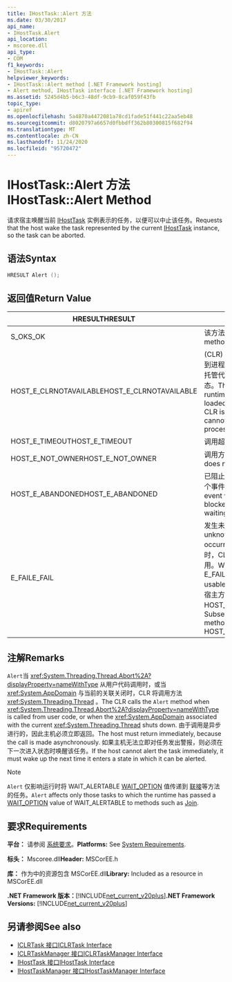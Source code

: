 ```yaml
---
title: IHostTask::Alert 方法
ms.date: 03/30/2017
api_name:
- IHostTask.Alert
api_location:
- mscoree.dll
api_type:
- COM
f1_keywords:
- IHostTask::Alert
helpviewer_keywords:
- IHostTask::Alert method [.NET Framework hosting]
- Alert method, IHostTask interface [.NET Framework hosting]
ms.assetid: 5245d4b5-b6c3-48df-9cb9-8caf059f43fb
topic_type:
- apiref
ms.openlocfilehash: 5a4870a4472081a78cd1fade51f441c22aa5eb48
ms.sourcegitcommit: d8020797a6657d0fbbdff362b80300815f682f94
ms.translationtype: MT
ms.contentlocale: zh-CN
ms.lasthandoff: 11/24/2020
ms.locfileid: "95720472"
---
```

# <a name="ihosttaskalert-method"></a><span data-ttu-id="ea28a-102">IHostTask::Alert 方法</span><span class="sxs-lookup"><span data-stu-id="ea28a-102">IHostTask::Alert Method</span></span>

<span data-ttu-id="ea28a-103">请求宿主唤醒当前 [IHostTask](ihosttask-interface.md) 实例表示的任务，以便可以中止该任务。</span><span class="sxs-lookup"><span data-stu-id="ea28a-103">Requests that the host wake the task represented by the current [IHostTask](ihosttask-interface.md) instance, so the task can be aborted.</span></span>  
  
## <a name="syntax"></a><span data-ttu-id="ea28a-104">语法</span><span class="sxs-lookup"><span data-stu-id="ea28a-104">Syntax</span></span>  
  
```cpp  
HRESULT Alert ();  
```  
  
## <a name="return-value"></a><span data-ttu-id="ea28a-105">返回值</span><span class="sxs-lookup"><span data-stu-id="ea28a-105">Return Value</span></span>  
  
|<span data-ttu-id="ea28a-106">HRESULT</span><span class="sxs-lookup"><span data-stu-id="ea28a-106">HRESULT</span></span>|<span data-ttu-id="ea28a-107">说明</span><span class="sxs-lookup"><span data-stu-id="ea28a-107">Description</span></span>|  
|-------------|-----------------|  
|<span data-ttu-id="ea28a-108">S_OK</span><span class="sxs-lookup"><span data-stu-id="ea28a-108">S_OK</span></span>|<span data-ttu-id="ea28a-109">该方法已成功返回。</span><span class="sxs-lookup"><span data-stu-id="ea28a-109">The method returned successfully.</span></span>|  
|<span data-ttu-id="ea28a-110">HOST_E_CLRNOTAVAILABLE</span><span class="sxs-lookup"><span data-stu-id="ea28a-110">HOST_E_CLRNOTAVAILABLE</span></span>|<span data-ttu-id="ea28a-111"> (CLR) 的公共语言运行时未加载到进程中，或 CLR 处于无法运行托管代码或成功处理调用的状态。</span><span class="sxs-lookup"><span data-stu-id="ea28a-111">The common language runtime (CLR) has not been loaded into a process, or the CLR is in a state in which it cannot run managed code or process the call successfully.</span></span>|  
|<span data-ttu-id="ea28a-112">HOST_E_TIMEOUT</span><span class="sxs-lookup"><span data-stu-id="ea28a-112">HOST_E_TIMEOUT</span></span>|<span data-ttu-id="ea28a-113">调用超时。</span><span class="sxs-lookup"><span data-stu-id="ea28a-113">The call timed out.</span></span>|  
|<span data-ttu-id="ea28a-114">HOST_E_NOT_OWNER</span><span class="sxs-lookup"><span data-stu-id="ea28a-114">HOST_E_NOT_OWNER</span></span>|<span data-ttu-id="ea28a-115">调用方不拥有该锁。</span><span class="sxs-lookup"><span data-stu-id="ea28a-115">The caller does not own the lock.</span></span>|  
|<span data-ttu-id="ea28a-116">HOST_E_ABANDONED</span><span class="sxs-lookup"><span data-stu-id="ea28a-116">HOST_E_ABANDONED</span></span>|<span data-ttu-id="ea28a-117">已阻止的线程或纤程正在等待某个事件时，该事件被取消。</span><span class="sxs-lookup"><span data-stu-id="ea28a-117">An event was canceled while a blocked thread or fiber was waiting on it.</span></span>|  
|<span data-ttu-id="ea28a-118">E_FAIL</span><span class="sxs-lookup"><span data-stu-id="ea28a-118">E_FAIL</span></span>|<span data-ttu-id="ea28a-119">发生未知的灾难性故障。</span><span class="sxs-lookup"><span data-stu-id="ea28a-119">An unknown catastrophic failure occurred.</span></span> <span data-ttu-id="ea28a-120">当方法返回 E_FAIL 时，CLR 在该进程内将不再可用。</span><span class="sxs-lookup"><span data-stu-id="ea28a-120">When a method returns E_FAIL, the CLR is no longer usable within the process.</span></span> <span data-ttu-id="ea28a-121">对宿主方法的后续调用会返回 HOST_E_CLRNOTAVAILABLE。</span><span class="sxs-lookup"><span data-stu-id="ea28a-121">Subsequent calls to hosting methods return HOST_E_CLRNOTAVAILABLE.</span></span>|  
  
## <a name="remarks"></a><span data-ttu-id="ea28a-122">注解</span><span class="sxs-lookup"><span data-stu-id="ea28a-122">Remarks</span></span>  

 <span data-ttu-id="ea28a-123">`Alert`当 <xref:System.Threading.Thread.Abort%2A?displayProperty=nameWithType> 从用户代码调用时，或当 <xref:System.AppDomain> 与当前的关联关闭时，CLR 将调用方法 <xref:System.Threading.Thread> 。</span><span class="sxs-lookup"><span data-stu-id="ea28a-123">The CLR calls the `Alert` method when <xref:System.Threading.Thread.Abort%2A?displayProperty=nameWithType> is called from user code, or when the <xref:System.AppDomain> associated with the current <xref:System.Threading.Thread> shuts down.</span></span> <span data-ttu-id="ea28a-124">由于调用是异步进行的，因此主机必须立即返回。</span><span class="sxs-lookup"><span data-stu-id="ea28a-124">The host must return immediately, because the call is made asynchronously.</span></span> <span data-ttu-id="ea28a-125">如果主机无法立即对任务发出警报，则必须在下一次进入状态时唤醒该任务。</span><span class="sxs-lookup"><span data-stu-id="ea28a-125">If the host cannot alert the task immediately, it must wake up the next time it enters a state in which it can be alerted.</span></span>  
  
> [!NOTE]
> <span data-ttu-id="ea28a-126">`Alert` 仅影响运行时将 WAIT_ALERTABLE [WAIT_OPTION](wait-option-enumeration.md) 值传递到 [联接](ihosttask-join-method.md)等方法的任务。</span><span class="sxs-lookup"><span data-stu-id="ea28a-126">`Alert` affects only those tasks to which the runtime has passed a [WAIT_OPTION](wait-option-enumeration.md) value of WAIT_ALERTABLE to methods such as [Join](ihosttask-join-method.md).</span></span>  
  
## <a name="requirements"></a><span data-ttu-id="ea28a-127">要求</span><span class="sxs-lookup"><span data-stu-id="ea28a-127">Requirements</span></span>  

 <span data-ttu-id="ea28a-128">**平台：** 请参阅 [系统要求](../../get-started/system-requirements.md)。</span><span class="sxs-lookup"><span data-stu-id="ea28a-128">**Platforms:** See [System Requirements](../../get-started/system-requirements.md).</span></span>  
  
 <span data-ttu-id="ea28a-129">**标头：** Mscoree.dll</span><span class="sxs-lookup"><span data-stu-id="ea28a-129">**Header:** MSCorEE.h</span></span>  
  
 <span data-ttu-id="ea28a-130">**库：** 作为中的资源包含 MSCorEE.dll</span><span class="sxs-lookup"><span data-stu-id="ea28a-130">**Library:** Included as a resource in MSCorEE.dll</span></span>  
  
 <span data-ttu-id="ea28a-131">**.NET Framework 版本：**[!INCLUDE[net_current_v20plus](../../../../includes/net-current-v20plus-md.md)]</span><span class="sxs-lookup"><span data-stu-id="ea28a-131">**.NET Framework Versions:** [!INCLUDE[net_current_v20plus](../../../../includes/net-current-v20plus-md.md)]</span></span>  
  
## <a name="see-also"></a><span data-ttu-id="ea28a-132">另请参阅</span><span class="sxs-lookup"><span data-stu-id="ea28a-132">See also</span></span>

- [<span data-ttu-id="ea28a-133">ICLRTask 接口</span><span class="sxs-lookup"><span data-stu-id="ea28a-133">ICLRTask Interface</span></span>](iclrtask-interface.md)
- [<span data-ttu-id="ea28a-134">ICLRTaskManager 接口</span><span class="sxs-lookup"><span data-stu-id="ea28a-134">ICLRTaskManager Interface</span></span>](iclrtaskmanager-interface.md)
- [<span data-ttu-id="ea28a-135">IHostTask 接口</span><span class="sxs-lookup"><span data-stu-id="ea28a-135">IHostTask Interface</span></span>](ihosttask-interface.md)
- [<span data-ttu-id="ea28a-136">IHostTaskManager 接口</span><span class="sxs-lookup"><span data-stu-id="ea28a-136">IHostTaskManager Interface</span></span>](ihosttaskmanager-interface.md)
